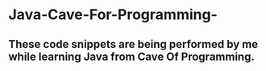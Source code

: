 # Java-Cave-For-Programming-
## These code snippets are being performed by me while learning Java from Cave Of Programming. 

